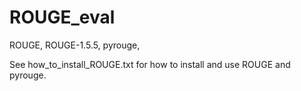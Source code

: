 # ROUGE_eval
ROUGE, ROUGE-1.5.5, pyrouge,


See how_to_install_ROUGE.txt for how to install and use ROUGE and pyrouge.

